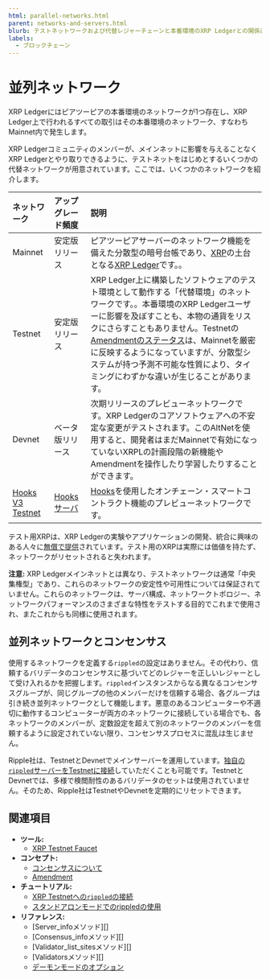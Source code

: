 ```yaml
---
html: parallel-networks.html
parent: networks-and-servers.html
blurb: テストネットワークおよび代替レジャーチェーンと本番環境のXRP Ledgerとの関係について説明します。
labels:
  - ブロックチェーン
---
```

# 並列ネットワーク

XRP Ledgerにはピアツーピアの本番環境のネットワークが1つ存在し、XRP Ledger上で行われるすべての取引はその本番環境のネットワーク、すなわちMainnet内で発生します。

XRP Ledgerコミュニティのメンバーが、メインネットに影響を与えることなくXRP Ledgerとやり取りできるように、テストネットをはじめとするいくつかの代替ネットワークが用意されています。ここでは、いくつかのネットワークを紹介します。

| ネットワーク | アップグレード頻度 | 説明                                          |
|:-----------|:----------------|:---------------------------------------------|
| Mainnet    | 安定版リリース    | ピアツーピアサーバーのネットワーク機能を備えた分散型の暗号台帳であり、[XRP](../../introduction/what-is-xrp.md)の土台となる[XRP Ledger](/about/)です。。 |
| Testnet    | 安定版リリース    | XRP Ledger上に構築したソフトウェアのテスト環境として動作する「代替環境」のネットワークです。。本番環境のXRP Ledgerユーザーに影響を及ぼすことも、本物の通貨をリスクにさらすこともありません。Testnetの[Amendmentのステータス](../../resources/known-amendments.md)は、Mainnetを厳密に反映するようになっていますが、分散型システムが持つ予測不可能な性質により、タイミングにわずかな違いが生じることがあります。 |
| Devnet     | ベータ版リリース  | 次期リリースのプレビューネットワークです。XRP Ledgerのコアソフトウェアへの不安定な変更がテストされます。このAltNetを使用すると、開発者はまだMainnetで有効になっていないXRPLの計画段階の新機能やAmendmentを操作したり学習したりすることができます。 |
| [Hooks V3 Testnet](https://hooks-testnet-v3.xrpl-labs.com/) | [Hooksサーバ](https://github.com/XRPL-Labs/xrpld-hooks) | [Hooks](https://xrpl-hooks.readme.io/)を使用したオンチェーン・スマートコントラクト機能のプレビューネットワークです。 |

テスト用XRPは、XRP Ledgerの実験やアプリケーションの開発、統合に興味のある人々に[無償で提供](/resources/dev-tools/xrp-faucets)されています。テスト用のXRPは実際には価値を持たず、ネットワークがリセットされると失われます。

**注意:** XRP Ledgerメインネットとは異なり、テストネットワークは通常「中央集権型」であり、これらのネットワークの安定性や可用性については保証されていません。これらのネットワークは、サーバ構成、ネットワークトポロジー、ネットワークパフォーマンスのさまざまな特性をテストする目的でこれまで使用され、またこれからも同様に使用されます。


## 並列ネットワークとコンセンサス

使用するネットワークを定義する`rippled`の設定はありません。その代わり、信頼するバリデータのコンセンサスに基づいてどのレジャーを正しいレジャーとして受け入れるかを把握します。`rippled`インスタンスからなる異なるコンセンサスグループが、同じグループの他のメンバーだけを信頼する場合、各グループは引き続き並列ネットワークとして機能します。悪意のあるコンピューターや不適切に動作するコンピューターが両方のネットワークに接続している場合でも、各ネットワークのメンバーが、定数設定を超えて別のネットワークのメンバーを信頼するように設定されていない限り、コンセンサスプロセスに混乱は生じません。

Ripple社は、TestnetとDevnetでメインサーバーを運用しています。[独自の`rippled`サーバーをTestnetに接続](../../infrastructure/configuration/connect-your-rippled-to-the-xrp-test-net.md)していただくことも可能です。TestnetとDevnetでは、多様で検閲耐性のあるバリデータのセットは使用されていません。そのため、Ripple社はTestnetやDevnetを定期的にリセットできます。


## 関連項目

- **ツール:**
  - [XRP Testnet Faucet](/resources/dev-tools/xrp-faucets)
- **コンセプト:**
  - [コンセンサスについて](../consensus-protocol/index.md)
  - [Amendment](amendments.md)
- **チュートリアル:**
  - [XRP Testnetへの`rippled`の接続](../../infrastructure/configuration/connect-your-rippled-to-the-xrp-test-net.md)
  - [スタンドアロンモードでのrippledの使用](../../infrastructure/testing-and-auditing/index.md)
- **リファレンス:**
  - [Server_infoメソッド][]
  - [Consensus_infoメソッド][]
  - [Validator_list_sitesメソッド][]
  - [Validatorsメソッド][]
  - [デーモンモードのオプション](../../infrastructure/commandline-usage.md#デーモンモードのオプション)
